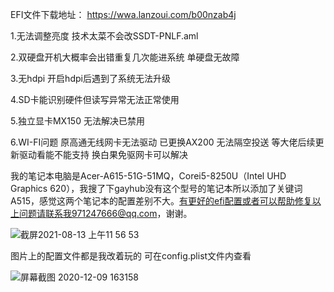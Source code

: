 
EFI文件下载地址： https://wwa.lanzoui.com/b00nzab4j 

1.无法调整亮度 技术太菜不会改SSDT-PNLF.aml

2.双硬盘开机大概率会出错重复几次能进系统 单硬盘无故障

3.无hdpi 开启hdpi后遇到了系统无法升级

4.SD卡能识别硬件但读写异常无法正常使用

5.独立显卡MX150 无法解决已禁用

6.WI-FI问题 原高通无线网卡无法驱动 已更换AX200 无法隔空投送 等大佬后续更新驱动看能不能支持 换白果免驱网卡可以解决

我的笔记本电脑是Acer-A615-51G-51MQ，Corei5-8250U（Intel UHD Graphics 620），我搜了下gayhub没有这个型号的笔记本所以添加了关键词A515，感觉这两个笔记本的配置差别不大。有更好的efi配置或者可以帮助修复以上问题请联系我971247666@qq.com，谢谢。

![截屏2021-08-13 上午11 56 53](https://user-images.githubusercontent.com/67421836/129302893-6cb3954e-9356-4dc9-80e0-000f0ea93af2.png)

图片上的配置文件都是我改着玩的 可在config.plist文件内查看

![屏幕截图 2020-12-09 163158](https://user-images.githubusercontent.com/67421836/129293568-424256ba-1b45-428f-8a57-f515ef3cb905.png)
